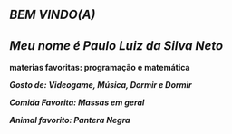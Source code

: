 <i><b>BEM VINDO(A)</b></i>
-----------------------------------
<i><b>Meu nome é Paulo Luiz da Silva Neto</b></i>
------------------------------------
</i><b>materias favoritas: programação e matemática</b></i>

<i><b>Gosto de: Videogame, Música, Dormir e Dormir</b></i>

<i><b>Comida Favorita: Massas em geral</b></i>

<i><b>Animal favorito: Pantera Negra</b></i>
